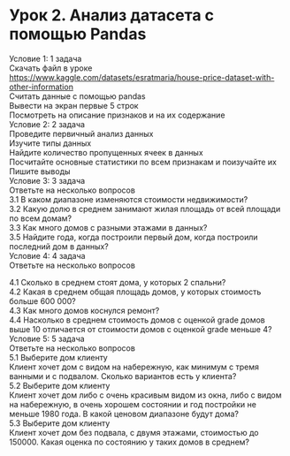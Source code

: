 # Урок 2. Анализ датасета с помощью Pandas          
Условие 1: 1 задача                            
Скачать файл в уроке https://www.kaggle.com/datasets/esratmaria/house-price-dataset-with-other-information                                
Считать данные с помощью pandas                    
Вывести на экран первые 5 строк                     
Посмотреть на описание признаков и на их содержание                 
Условие 2: 2 задача                
Проведите первичный анализ данных                
Изучите типы данных                   
Найдите количество пропущенных ячеек в данных                     
Посчитайте основные статистики по всем признакам и поизучайте их                                           
Пишите выводы                       
Условие 3: 3 задача                     
Ответьте на несколько вопросов                       
3.1 В каком диапазоне изменяются стоимости недвижимости?                         
3.2 Какую долю в среднем занимают жилая площадь от всей площади по всем домам?                     
3.3 Как много домов с разными этажами в данных?                        
3.5 Найдите года, когда построили первый дом, когда построили последний дом в данных?                
Условие 4: 4 задача            
Ответьте на несколько вопросов                            
                                    
4.1 Сколько в среднем стоят дома, у которых 2 спальни?                       
4.2 Какая в среднем общая площадь домов, у которых стоимость больше 600 000?              
4.3 Как много домов коснулся ремонт?                                  
4.4 Насколько в среднем стоимость домов с оценкой grade домов выше 10 отличается от стоимости домов с оценкой grade меньше 4?                  
Условие 5: 5 задача             
Ответьте на несколько вопросов                       
5.1 Выберите дом клиенту         
Клиент хочет дом с видом на набережную, как минимум с тремя ванными и с подвалом. Сколько вариантов есть у клиента?                  
5.2 Выберите дом клиенту                 
Клиент хочет дом либо с очень красивым видом из окна, либо с видом на набережную, в очень хорошем состоянии и год постройки не меньше 1980 года. В какой ценовом диапазоне будут дома?                
5.3 Выберите дом клиенту                      
Клиент хочет дом без подвала, с двумя этажами, стоимостью до 150000. Какая оценка по состоянию у таких домов в среднем?             
